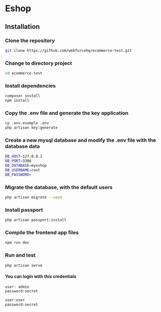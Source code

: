 # Eshop

## Installation

### Clone the repository

```bash
git clone https://github.com/webforcehq/ecommerce-test.git
```
### Change to directory project

```bash
cd ecommerce-test
```

### Install dependencies

```bash
composer install
npm install
```

### Copy the .env file and generate the key application

```bash
cp .env.example .env
php artisan key:generate
```

### Create a new mysql database and modify the .env file with the database data

```bash
DB_HOST=127.0.0.1
DB_PORT=3306
DB_DATABASE=myeshop
DB_USERNAME=root
DB_PASSWORD=
```

### Migrate the database, with the default users

```bash
php artisan migrate --seed
```

### Install passport

```bash
php artisan passport:install
```

### Compile the frontend app files

```bash
npm run dev
```

### Run and test

```bash
php artisan serve
```

#### You can login with this credentials

```bash
user: admin
password:secret

user:user
password:secret
```
